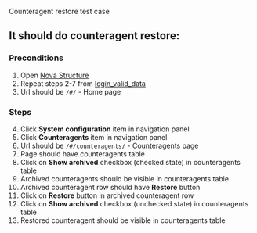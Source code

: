 Counteragent restore test case

## It should do counteragent restore:

### Preconditions

1. Open [Nova Structure]()
2. Repeat steps 2-7 from [login_valid_data](login_valid_data.md)
3. Url should be `/#/` - Home page

### Steps

4. Click **System configuration** item in navigation panel
5. Click **Counteragents** item in navigation panel
6. Url should be `/#/counteragents/` - Counteragents page
7. Page should have counteragents table
8. Click on **Show archived** checkbox (checked state) in counteragents table
9. Archived counteragents should be visible in counteragents table
10. Archived counteragent row should have **Restore** button
11. Click on **Restore** button in archived counteragent row
12. Click on **Show archived** checkbox (unchecked state) in counteragents table
13. Restored counteragent should be visible in counteragents table